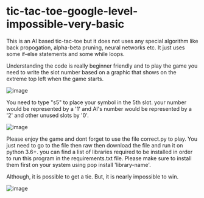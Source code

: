# tic-tac-toe-google-level-impossible-very-basic

This is an AI based tic-tac-toe but it does not uses any special algorithm like back propogation, alpha-beta pruning, neural networks etc. It just uses some if-else statements and some while loops. 


Understanding the code is really beginner friendly and to play the game you need to write the slot number based on a graphic that shows on the extreme top left when the game starts. 

![image](https://user-images.githubusercontent.com/69241233/123687204-46c12f80-d86e-11eb-9a40-78d37bde3fe1.png)

You need to type "s5" to place your symbol in the 5th slot. your number would be represented by a '1' and AI's number would be represented by a '2' and other unused slots by '0'.

![image](https://user-images.githubusercontent.com/69241233/123687320-6bb5a280-d86e-11eb-99f3-de3bdab38816.png)

Please enjoy the game and dont forget to use the file correct.py to play. You just need to go to the file then raw then download the file and run it on python 3.6+. you can find a list of libraries required to be installed in order to run this program in the requirements.txt file. Please make sure to install them first on your system using pop install 'library-name'.

Although, it is possible to get a tie. But, it is nearly impossible to win.


![image](https://user-images.githubusercontent.com/69241233/123687587-b9320f80-d86e-11eb-971b-27c37a4982ae.png)
